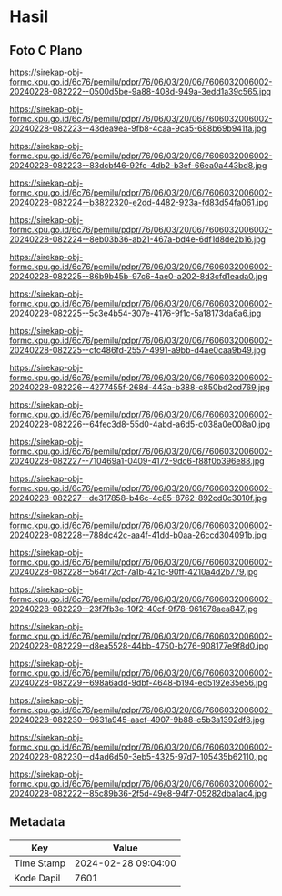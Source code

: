 # Hasil

## Foto C Plano

https://sirekap-obj-formc.kpu.go.id/6c76/pemilu/pdpr/76/06/03/20/06/7606032006002-20240228-082222--0500d5be-9a88-408d-949a-3edd1a39c565.jpg

https://sirekap-obj-formc.kpu.go.id/6c76/pemilu/pdpr/76/06/03/20/06/7606032006002-20240228-082223--43dea9ea-9fb8-4caa-9ca5-688b69b941fa.jpg

https://sirekap-obj-formc.kpu.go.id/6c76/pemilu/pdpr/76/06/03/20/06/7606032006002-20240228-082223--83dcbf46-92fc-4db2-b3ef-66ea0a443bd8.jpg

https://sirekap-obj-formc.kpu.go.id/6c76/pemilu/pdpr/76/06/03/20/06/7606032006002-20240228-082224--b3822320-e2dd-4482-923a-fd83d54fa061.jpg

https://sirekap-obj-formc.kpu.go.id/6c76/pemilu/pdpr/76/06/03/20/06/7606032006002-20240228-082224--8eb03b36-ab21-467a-bd4e-6df1d8de2b16.jpg

https://sirekap-obj-formc.kpu.go.id/6c76/pemilu/pdpr/76/06/03/20/06/7606032006002-20240228-082225--86b9b45b-97c6-4ae0-a202-8d3cfd1eada0.jpg

https://sirekap-obj-formc.kpu.go.id/6c76/pemilu/pdpr/76/06/03/20/06/7606032006002-20240228-082225--5c3e4b54-307e-4176-9f1c-5a18173da6a6.jpg

https://sirekap-obj-formc.kpu.go.id/6c76/pemilu/pdpr/76/06/03/20/06/7606032006002-20240228-082225--cfc486fd-2557-4991-a9bb-d4ae0caa9b49.jpg

https://sirekap-obj-formc.kpu.go.id/6c76/pemilu/pdpr/76/06/03/20/06/7606032006002-20240228-082226--4277455f-268d-443a-b388-c850bd2cd769.jpg

https://sirekap-obj-formc.kpu.go.id/6c76/pemilu/pdpr/76/06/03/20/06/7606032006002-20240228-082226--64fec3d8-55d0-4abd-a6d5-c038a0e008a0.jpg

https://sirekap-obj-formc.kpu.go.id/6c76/pemilu/pdpr/76/06/03/20/06/7606032006002-20240228-082227--710469a1-0409-4172-9dc6-f88f0b396e88.jpg

https://sirekap-obj-formc.kpu.go.id/6c76/pemilu/pdpr/76/06/03/20/06/7606032006002-20240228-082227--de317858-b46c-4c85-8762-892cd0c3010f.jpg

https://sirekap-obj-formc.kpu.go.id/6c76/pemilu/pdpr/76/06/03/20/06/7606032006002-20240228-082228--788dc42c-aa4f-41dd-b0aa-26ccd304091b.jpg

https://sirekap-obj-formc.kpu.go.id/6c76/pemilu/pdpr/76/06/03/20/06/7606032006002-20240228-082228--564f72cf-7a1b-421c-90ff-4210a4d2b779.jpg

https://sirekap-obj-formc.kpu.go.id/6c76/pemilu/pdpr/76/06/03/20/06/7606032006002-20240228-082229--23f7fb3e-10f2-40cf-9f78-961678aea847.jpg

https://sirekap-obj-formc.kpu.go.id/6c76/pemilu/pdpr/76/06/03/20/06/7606032006002-20240228-082229--d8ea5528-44bb-4750-b276-908177e9f8d0.jpg

https://sirekap-obj-formc.kpu.go.id/6c76/pemilu/pdpr/76/06/03/20/06/7606032006002-20240228-082229--698a6add-9dbf-4648-b194-ed5192e35e56.jpg

https://sirekap-obj-formc.kpu.go.id/6c76/pemilu/pdpr/76/06/03/20/06/7606032006002-20240228-082230--9631a945-aacf-4907-9b88-c5b3a1392df8.jpg

https://sirekap-obj-formc.kpu.go.id/6c76/pemilu/pdpr/76/06/03/20/06/7606032006002-20240228-082230--d4ad6d50-3eb5-4325-97d7-105435b62110.jpg

https://sirekap-obj-formc.kpu.go.id/6c76/pemilu/pdpr/76/06/03/20/06/7606032006002-20240228-082222--85c89b36-2f5d-49e8-94f7-05282dba1ac4.jpg


## Metadata

| Key        | Value               |
| ---------- | ------------------- |
| Time Stamp | 2024-02-28 09:04:00 |
| Kode Dapil | 7601                |



